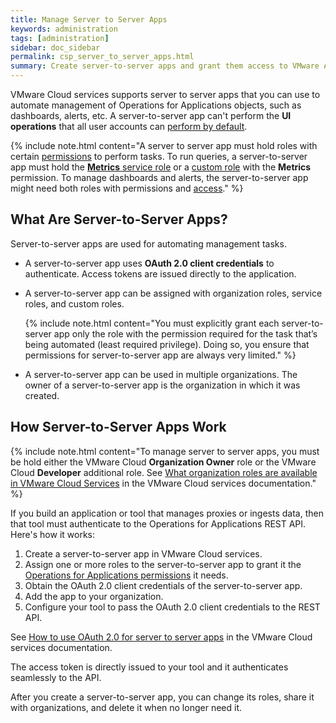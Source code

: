 ```yaml
---
title: Manage Server to Server Apps
keywords: administration
tags: [administration]
sidebar: doc_sidebar
permalink: csp_server_to_server_apps.html
summary: Create server-to-server apps and grant them access to VMware Aria Operations for Applications on VMware Cloud services.
---
```


VMware Cloud services supports server to server apps that you can use to automate management of Operations for Applications objects, such as dashboards, alerts, etc. A server-to-server app can't perform the **UI operations** that all user accounts can [perform by default](csp_permissions_overview.html#default-tasks).

{% include note.html content="A server to server app must hold roles with certain [permissions](csp_permissions_overview.html#operations-for-applications-permissions) to perform tasks. To run queries, a server-to-server app must hold the [**Metrics** service role](csp_users_roles.html#operations-for-applications-service-roles-built-in) or a [custom role](csp_users_roles.html#create-edit-or-delete-a-custom-role) with the **Metrics** permission. To manage dashboards and alerts, the server-to-server app might need both roles with permissions and [access](csp_access.html)." %}

## What Are Server-to-Server Apps?

Server-to-server apps are used for automating management tasks.

* A server-to-server app uses **OAuth 2.0 client credentials** to authenticate. Access tokens are issued directly to the application.
* A server-to-server app can be assigned with organization roles, service roles, and custom roles.

  {% include note.html content="You must explicitly grant each server-to-server app only the role with the permission required for the task that’s being automated (least required privilege). Doing so, you ensure that permissions for server-to-server app are always very limited." %}
* A server-to-server app can be used in multiple organizations. The owner of a server-to-server app is the organization in which it was created.

## How Server-to-Server Apps Work

{% include note.html content="To manage server to server apps, you must be hold either the VMware Cloud **Organization Owner** role or the VMware Cloud **Developer** additional role. See [What organization roles are available in VMware Cloud Services](https://docs.vmware.com/en/VMware-Cloud-services/services/Using-VMware-Cloud-Services/GUID-C11D3AAC-267C-4F16-A0E3-3EDF286EBE53.html) in the VMware Cloud services documentation." %}

If you build an application or tool that manages proxies or ingests data, then that tool must authenticate to the Operations for Applications REST API. Here's how it works:

1. Create a server-to-server app in VMware Cloud services.
1. Assign one or more roles to the server-to-server app to grant it the [Operations for Applications permissions](csp_permissions_overview.html#operations-for-applications-permissions) it needs.
1. Obtain the OAuth 2.0 client credentials of the server-to-server app.
1. Add the app to your organization.
1. Configure your tool to pass the OAuth 2.0 client credentials to the REST API.

See [How to use OAuth 2.0 for server to server apps](https://docs.vmware.com/en/VMware-Cloud-services/services/Using-VMware-Cloud-Services/GUID-327AE12A-85DB-474B-89B2-86651DF91C77.html) in the VMware Cloud services documentation.

   The access token is directly issued to your tool and it authenticates seamlessly to the API.

After you create a server-to-server app, you can change its roles, share it with organizations, and delete it when no longer need it.

